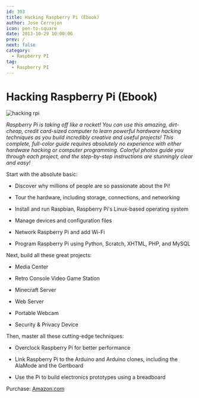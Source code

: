 ```yaml
---
id: 303
title: Hacking Raspberry Pi (Ebook)
author: Jose Cerrejon
icon: pen-to-square
date: 2013-10-29 10:00:00
prev: /
next: false
category:
  - Raspberry PI
tag:
  - Raspberry PI
---
```


# Hacking Raspberry Pi (Ebook)

![hacking rpi](/images/2013/10/hacking%20rpi.jpg)

*Raspberry Pi is taking off like a rocket! You can use this amazing, dirt-cheap, credit card-sized computer to learn powerful hardware hacking techniques as you build incredibly creative and useful projects! This complete, full-color guide requires absolutely no experience with either hardware hacking or computer programming. Colorful photos guide you through each project, and the step-by-step instructions are stunningly clear and easy!*
 
Start with the absolute basic:

* Discover why millions of people are so passionate about the Pi!

* Tour the hardware, including storage, connections, and networking

* Install and run Raspbian, Raspberry Pi's Linux-based operating system

* Manage devices and configuration files

* Network Raspberry Pi and add Wi-Fi

* Program Raspberry Pi using Python, Scratch, XHTML, PHP, and MySQL

Next, build all these great projects:

* Media Center

* Retro Console Video Game Station

* Minecraft Server

* Web Server

* Portable Webcam

* Security & Privacy Device

Then, master all these cutting-edge techniques:

* Overclock Raspberry Pi for better performance

* Link Raspberry Pi to the Arduino and Arduino clones, including the AlaMode and the Gertboard

* Use the Pi to build electronics prototypes using a breadboard

Purchase: [Amazon.com](http://www.amazon.com/Hacking-Raspberry-Pi-Timothy-Warner/dp/0789751569/)